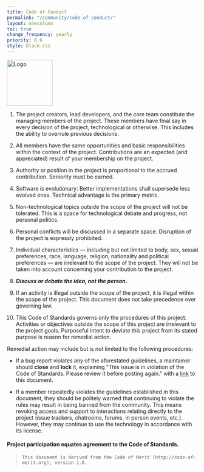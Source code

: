 ```yaml
---
title: Code of Conduct
permalink: "/community/code-of-conduct/"
layout: onecolumn
toc: true
change_frequency: yearly
priority: 0.6
style: black.css
---
```


<img alt="Logo" src="{{ site.baseurl }}/images/logo.svg" height="120">

1. The project creators, lead developers, and the core team constitute
the managing members of the project. These members have final say in every
decision of the project, technological or otherwise. This includes the ability to overrule
previous decisions.

2. All members have the same opportunities and basic responsibilities within the context
of the project. Contributions are an expected (and appreciated) result of your membership on the project.

3. Authority or position in the project is proportional
to the accrued contribution. Seniority must be earned.

4. Software is evolutionary: Better implementations shall supersede less evolved ones. 
Technical advantage is the primary metric.

5. Non-technological topics outside the scope of the project
will not be tolerated. This is a space for technological debate and progress, not personal politics.

6. Personal conflicts will be discussed in a separate space. Disruption
of the project is expressly prohibited.

7. Individual characteristics — including but not limited to
body, sex, sexual preferences, race, language, religion, nationality
and political preferences — are irrelevant to the scope of the project.
They will not be taken into account concerning
your contribution to the project.

8. ***Discuss or debate the idea, not the person.***

9. If an activity is illegal outside the scope of the project, it is illegal
within the scope of the project. This document does not take precedence
over governing law.

10. This Code of Standards governs only the procedures of this project.
Activities or objectives outside the scope of this project are irrelevant to the project
goals.
Purposeful intent to deviate this project from its stated purpose
is reason for remedial action.

Remedial action may include but is not limited to the following procedures:

  * If a bug report violates any of the aforestated guidelines, a maintainer should **close** and **lock** it, explaining "This issue is in violation of the Code of Standards. Please review it before posting again." with a [link](https://github.com/Anima-OS/CoS/blob/master/CODE_OF_STANDARDS.md) to this document.
  
  * If a member repeatedly violates the guidelines established in this document, they should be politely warned that continuing to violate the rules may result in being banned from the community. This means revoking access and support to interactions relating directly to the project (issue trackers, chatrooms, forums, in person events, etc.). However, they may continue to use the technology in accordance with its license.

#### Project participation equates agreement to the Code of Standards.

> ``This document is derived from the Code of Merit (http://code-of-merit.org), version 1.0.``
